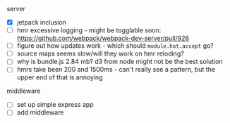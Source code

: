 server

- [x] jetpack inclusion
- [ ] hmr excessive logging - might be togglable soon: https://github.com/webpack/webpack-dev-server/pull/926
- [ ] figure out how updates work - which should `module.hot.accept` go?
- [ ] source maps seems slow/will they work on hmr reloding?
- [ ] why is bundle.js 2.84 mb? d3 from node might not be the best solution
- [ ] hmrs take been 200 and 1500ms - can't really see a pattern, but the upper end of that is annoying

middleware
- [ ] set up simple express app
- [ ] add middleware